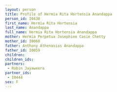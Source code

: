 ```yaml
---
layout: person
title: Profile of Hermia Rita Hortensia Anandappa
person_id: I0438
first_name: Hermia Rita Hortensia
last_name: Anandappa
full_name: Hermia Rita Hortensia Anandappa
mother: Hermia Perpetua Josephine Casie Chetty
mother_id: I0060
father: Anthony Athenasias Anandappa
father_id: I0059
children:
children_ids:
partners:
 - Robin Jayaweera
partner_ids:
 - I0444
sex: F
---
```


